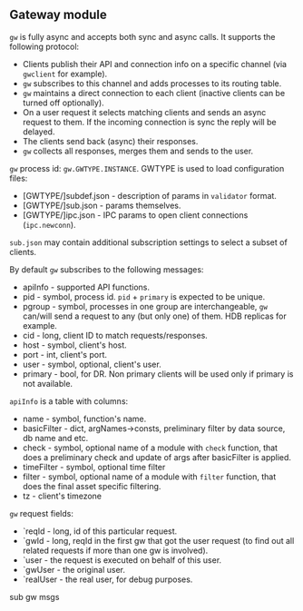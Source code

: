 ## Gateway module

`gw` is fully async and accepts both sync and async calls. It supports the following protocol:

* Clients publish their API and connection info on a specific channel (via `gwclient` for example).
* `gw` subscribes to this channel and adds processes to its routing table.
* `gw` maintains a direct connection to each client (inactive clients can be turned off optionally).
* On a user request it selects matching clients and sends an async request to them. If the incoming connection is sync the reply will be delayed.
* The clients send back (async) their responses.
* `gw` collects all responses, merges them and sends to the user.

`gw` process id: `gw.GWTYPE.INSTANCE`. GWTYPE is used to load configuration files:
* \[GWTYPE/\]subdef.json - description of params in `validator` format.
* \[GWTYPE/\]sub.json - params themselves.
* \[GWTYPE/\]ipc.json - IPC params to open client connections (`ipc.newconn`).

`sub.json` may contain additional subscription settings to select a subset of clients.

By default `gw` subscribes to the following messages:
* apiInfo - supported API functions.
* pid - symbol, process id. `pid` + `primary` is expected to be unique.
* pgroup - symbol, processes in one group are interchangeable, `gw` can/will send a request to any (but only one) of them. HDB replicas for example.
* cid - long, client ID to match requests/responses.
* host - symbol, client's host.
* port - int, client's port.
* user - symbol, optional, client's user.
* primary - bool, for DR. Non primary clients will be used only if primary is not available.
 
`apiInfo` is a table with columns:
* name - symbol, function's name.
* basicFilter - dict, argNames->consts, preliminary filter by data source, db name and etc.
* check - symbol, optional name of a module with `check` function, that does a preliminary check and update of args after basicFilter is applied.
* timeFilter - symbol, optional time filter
* filter - symbol, optional name of a module with `filter` function, that does the final asset specific filtering.
* tz - client's timezone


`gw` request fields:
* `reqId - long, id of this particular request.
* `gwId - long, reqId in the first gw that got the user request (to find out all related requests if more than one gw is involved).
* `user - the request is executed on behalf of this user.
* `gwUser - the original user.
* `realUser - the real user, for debug purposes.



sub gw msgs
